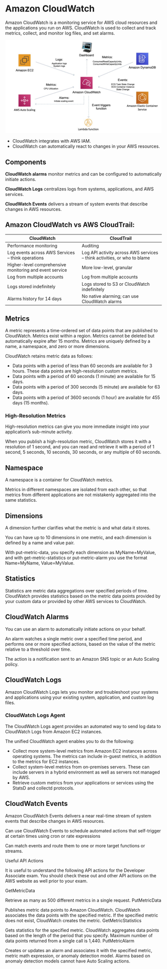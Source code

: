 # Amazon CloudWatch
Amazon CloudWatch is a monitoring service for AWS cloud resources and the applications you run on AWS. CloudWatch is used to collect and track metrics, collect, and monitor log files, and set alarms.

![alt text](images/image-cw.png)

- CloudWatch integrates with AWS IAM.
- CloudWatch can automatically react to changes in your AWS resources.


## Components
**CloudWatch alarms** monitor metrics and can be configured to automatically initiate actions.

**CloudWatch Logs** centralizes logs from systems, applications, and AWS services.

**CloudWatch Events** delivers a stream of system events that describe changes in AWS resources.

## Amazon CloudWatch vs AWS CloudTrail:

| CloudWatch                                              | CloudTrail                                                               |
| ------------------------------------------------------- | ------------------------------------------------------------------------ |
| Performance monitoring                                  | Auditing                                                                 |
| Log events across AWS Services – think operations       | Log API activity across AWS services – think activities, or who to blame |
| Higher-level comprehensive monitoring and event service | More low-level, granular                                                 |
| Log from multiple accounts                              | Log from multiple accounts                                               |
| Logs stored indefinitely                                | Logs stored to S3 or CloudWatch indefinitely                             |
| Alarms history for 14 days                              | No native alarming; can use CloudWatch alarms                            |

## Metrics
A metric represents a time-ordered set of data points that are published to CloudWatch.
Metrics exist within a region.
Metrics cannot be deleted but automatically expire after 15 months.
Metrics are uniquely defined by a name, a namespace, and zero or more dimensions.

CloudWatch retains metric data as follows:

- Data points with a period of less than 60 seconds are available for 3 hours. These data points are high-resolution custom metrics.
- Data points with a period of 60 seconds (1 minute) are available for 15 days.
- Data points with a period of 300 seconds (5 minute) are available for 63 days.
- Data points with a period of 3600 seconds (1 hour) are available for 455 days (15 months).

### High-Resolution Metrics
High-resolution metrics can give you more immediate insight into your application’s sub-minute activity.

When you publish a high-resolution metric, CloudWatch stores it with a resolution of 1 second, and you can read and retrieve it with a period of 1 second, 5 seconds, 10 seconds, 30 seconds, or any multiple of 60 seconds.

## Namespace
A namespace is a container for CloudWatch metrics.

Metrics in different namespaces are isolated from each other, so that metrics from different applications are not mistakenly aggregated into the same statistics.

## Dimensions
A dimension further clarifies what the metric is and what data it stores.

You can have up to 10 dimensions in one metric, and each dimension is defined by a name and value pair.

With put-metric-data, you specify each dimension as MyName=MyValue, and with get-metric-statistics or put-metric-alarm you use the format Name=MyName, Value=MyValue.

## Statistics
Statistics are metric data aggregations over specified periods of time.
CloudWatch provides statistics based on the metric data points provided by your custom data or provided by other AWS services to CloudWatch.

## CloudWatch Alarms
You can use an alarm to automatically initiate actions on your behalf.

An alarm watches a single metric over a specified time period, and performs one or more specified actions, based on the value of the metric relative to a threshold over time.

The action is a notification sent to an Amazon SNS topic or an Auto Scaling policy.

## CloudWatch Logs
Amazon CloudWatch Logs lets you monitor and troubleshoot your systems and applications using your existing system, application, and custom log files.

### CloudWatch Logs Agent
The CloudWatch Logs agent provides an automated way to send log data to CloudWatch Logs from Amazon EC2 instances.

The unified CloudWatch agent enables you to do the following:

- Collect more system-level metrics from Amazon EC2 instances across operating systems. The metrics can include in-guest metrics, in addition to the metrics for EC2 instances.
- Collect system-level metrics from on-premises servers. These can include servers in a hybrid environment as well as servers not managed by AWS.
- Retrieve custom metrics from your applications or services using the StatsD and collectd protocols.

## CloudWatch Events
Amazon CloudWatch Events delivers a near real-time stream of system events that describe changes in AWS resources.

Can use CloudWatch Events to schedule automated actions that self-trigger at certain times using cron or rate expressions

Can match events and route them to one or more target functions or streams.

Useful API Actions

It is useful to understand the following API actions for the Developer Associate exam. You should check these out and other API actions on the AWS website as well prior to your exam.

GetMetricData

Retrieve as many as 500 different metrics in a single request.
PutMetricData

Publishes metric data points to Amazon CloudWatch.
CloudWatch associates the data points with the specified metric.
If the specified metric does not exist, CloudWatch creates the metric.
GetMetricStatistics

Gets statistics for the specified metric.
CloudWatch aggregates data points based on the length of the period that you specify.
Maximum number of data points returned from a single call is 1,440.
PutMetricAlarm

Creates or updates an alarm and associates it with the specified metric, metric math expression, or anomaly detection model.
Alarms based on anomaly detection models cannot have Auto Scaling actions.